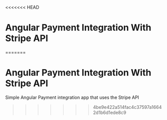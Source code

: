 <<<<<<< HEAD
# Angular Payment Integration With Stripe API
=======
# Angular Payment Integration With Stripe API

Simple Angular Payment integration app that uses the Stripe API 
>>>>>>> 4be9e422a514fac4c37597a16642d1b6d1ede8c9
